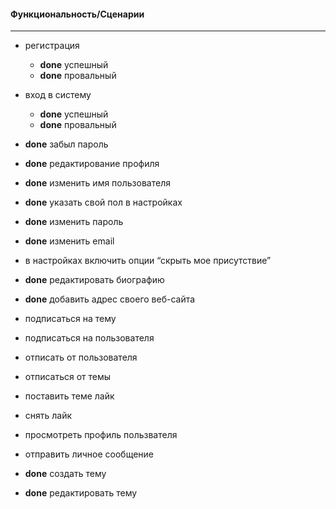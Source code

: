 #### Функциональность/Сценарии
___

* регистрация         
    * __done__ успешный                       
    * __done__ провальный                                                                 
* вход в систему
    * __done__ успешный
    * __done__ провальный
* __done__ забыл пароль    
* __done__ редактирование профиля
* __done__ изменить имя пользователя
* __done__ указать свой пол в настройках
* __done__ изменить пароль
* __done__ изменить email
* в настройках включить опции “скрыть мое присутствие”
* __done__ редактировать биографию
* __done__ добавить адрес своего веб-сайта 


* подписаться на тему
* подписаться на пользователя
* отписать от пользователя
* отписаться от темы
* поставить теме лайк
* снять лайк
* просмотреть профиль пользвателя
* отправить личное сообщение


* __done__ создать тему
* __done__ редактировать тему






